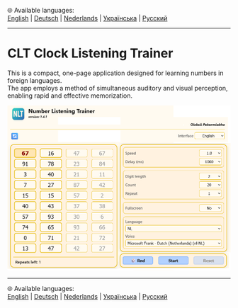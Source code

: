 🌐 Available languages:  
[English](README.en.md)  |  [Deutsch](README.de.md)  |  [Nederlands](README.nl.md)  |  [Українська](README.uk.md)  |  [Русский](README.ru.md)

---

# CLT Clock Listening Trainer
This is a compact, one-page application designed for learning numbers in foreign languages.  
The app employs a method of simultaneous auditory and visual perception, enabling rapid and effective memorization.

 
![Appearance of the application](screenshots/app.png)

---

🌐 Available languages:  
[English](README.en.md)  |  [Deutsch](README.de.md)  |  [Nederlands](README.nl.md)  |  [Українська](README.uk.md)  |  [Русский](README.ru.md)
